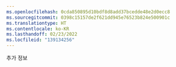 ```yaml
---
ms.openlocfilehash: 0cda850895d10bdf8d8add37bcedde48e2d0ecc8
ms.sourcegitcommit: 0398c15157de2f621dd945e76523b824e500901c
ms.translationtype: HT
ms.contentlocale: ko-KR
ms.lasthandoff: 02/23/2022
ms.locfileid: "139134256"
---
```

추가 정보
